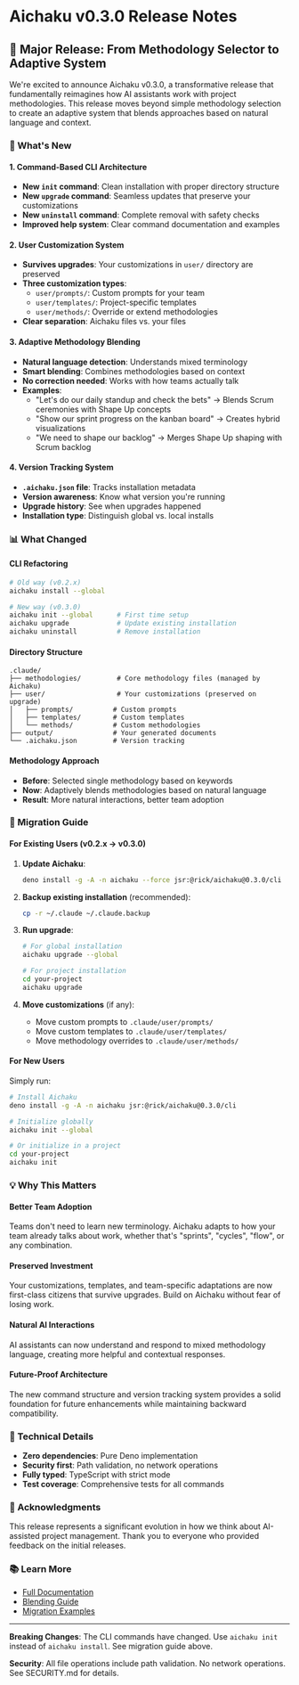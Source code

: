 # Aichaku v0.3.0 Release Notes

## 🎉 Major Release: From Methodology Selector to Adaptive System

We're excited to announce Aichaku v0.3.0, a transformative release that
fundamentally reimagines how AI assistants work with project methodologies. This
release moves beyond simple methodology selection to create an adaptive system
that blends approaches based on natural language and context.

### 🌟 What's New

#### 1. **Command-Based CLI Architecture**

- **New `init` command**: Clean installation with proper directory structure
- **New `upgrade` command**: Seamless updates that preserve your customizations
- **New `uninstall` command**: Complete removal with safety checks
- **Improved help system**: Clear command documentation and examples

#### 2. **User Customization System**

- **Survives upgrades**: Your customizations in `user/` directory are preserved
- **Three customization types**:
  - `user/prompts/`: Custom prompts for your team
  - `user/templates/`: Project-specific templates
  - `user/methods/`: Override or extend methodologies
- **Clear separation**: Aichaku files vs. your files

#### 3. **Adaptive Methodology Blending**

- **Natural language detection**: Understands mixed terminology
- **Smart blending**: Combines methodologies based on context
- **No correction needed**: Works with how teams actually talk
- **Examples**:
  - "Let's do our daily standup and check the bets" → Blends Scrum ceremonies
    with Shape Up concepts
  - "Show our sprint progress on the kanban board" → Creates hybrid
    visualizations
  - "We need to shape our backlog" → Merges Shape Up shaping with Scrum backlog

#### 4. **Version Tracking System**

- **`.aichaku.json` file**: Tracks installation metadata
- **Version awareness**: Know what version you're running
- **Upgrade history**: See when upgrades happened
- **Installation type**: Distinguish global vs. local installs

### 📊 What Changed

#### CLI Refactoring

```bash
# Old way (v0.2.x)
aichaku install --global

# New way (v0.3.0)
aichaku init --global      # First time setup
aichaku upgrade            # Update existing installation
aichaku uninstall          # Remove installation
```

#### Directory Structure

```
.claude/
├── methodologies/         # Core methodology files (managed by Aichaku)
├── user/                  # Your customizations (preserved on upgrade)
│   ├── prompts/          # Custom prompts
│   ├── templates/        # Custom templates
│   └── methods/          # Custom methodologies
├── output/               # Your generated documents
└── .aichaku.json         # Version tracking
```

#### Methodology Approach

- **Before**: Selected single methodology based on keywords
- **Now**: Adaptively blends methodologies based on natural language
- **Result**: More natural interactions, better team adoption

### 🚀 Migration Guide

#### For Existing Users (v0.2.x → v0.3.0)

1. **Update Aichaku**:

   ```bash
   deno install -g -A -n aichaku --force jsr:@rick/aichaku@0.3.0/cli
   ```

2. **Backup existing installation** (recommended):

   ```bash
   cp -r ~/.claude ~/.claude.backup
   ```

3. **Run upgrade**:

   ```bash
   # For global installation
   aichaku upgrade --global

   # For project installation
   cd your-project
   aichaku upgrade
   ```

4. **Move customizations** (if any):
   - Move custom prompts to `.claude/user/prompts/`
   - Move custom templates to `.claude/user/templates/`
   - Move methodology overrides to `.claude/user/methods/`

#### For New Users

Simply run:

```bash
# Install Aichaku
deno install -g -A -n aichaku jsr:@rick/aichaku@0.3.0/cli

# Initialize globally
aichaku init --global

# Or initialize in a project
cd your-project
aichaku init
```

### 💡 Why This Matters

#### Better Team Adoption

Teams don't need to learn new terminology. Aichaku adapts to how your team
already talks about work, whether that's "sprints", "cycles", "flow", or any
combination.

#### Preserved Investment

Your customizations, templates, and team-specific adaptations are now
first-class citizens that survive upgrades. Build on Aichaku without fear of
losing work.

#### Natural AI Interactions

AI assistants can now understand and respond to mixed methodology language,
creating more helpful and contextual responses.

#### Future-Proof Architecture

The new command structure and version tracking system provides a solid
foundation for future enhancements while maintaining backward compatibility.

### 🔧 Technical Details

- **Zero dependencies**: Pure Deno implementation
- **Security first**: Path validation, no network operations
- **Fully typed**: TypeScript with strict mode
- **Test coverage**: Comprehensive tests for all commands

### 🙏 Acknowledgments

This release represents a significant evolution in how we think about
AI-assisted project management. Thank you to everyone who provided feedback on
the initial releases.

### 📚 Learn More

- [Full Documentation](https://github.com/RickCogley/aichaku)
- [Blending Guide](https://github.com/RickCogley/aichaku/blob/main/methodologies/BLENDING-GUIDE.md)
- [Migration Examples](https://github.com/RickCogley/aichaku/blob/main/docs/migration.md)

---

**Breaking Changes**: The CLI commands have changed. Use `aichaku init` instead
of `aichaku install`. See migration guide above.

**Security**: All file operations include path validation. No network
operations. See SECURITY.md for details.
